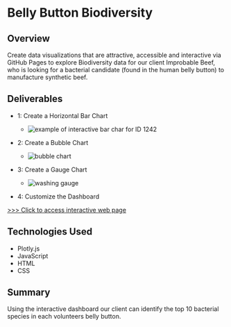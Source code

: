 # Belly Button Biodiversity

## Overview
Create data visualizations that are attractive, accessible and interactive via GitHub Pages to explore Biodiversity data for our client Improbable Beef, who is looking for a bacterial candidate (found in the human belly button) to manufacture synthetic beef.

## Deliverables

-   1: Create a Horizontal Bar Chart
    -   ![example of interactive bar char for ID 1242](blob/main/images/bar.PNG)

-   2: Create a Bubble Chart
    -   ![bubble chart](blob/images/bubble.png)

-   3: Create a Gauge Chart
    -   ![washing gauge](blob/images/gauge.PNG)

-   4: Customize the Dashboard

[>>> Click to access interactive web page](https://lnharvin.github.io/plotly_charting/)

## Technologies Used

* Plotly.js
* JavaScript
* HTML
* CSS

## Summary

Using the interactive dashboard our client can identify the top 10 bacterial species in each volunteers belly button. 
